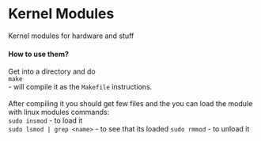 # Kernel Modules

Kernel modules for hardware and stuff

#### How to use them?
Get into a directory and do<br>
`make`<br> -  will compile it as the `Makefile` instructions.<br><br>
After compiling it you should get few files and the you can load the module with linux modules commands:<br>
`sudo insmod` - to load it<br>
`sudo lsmod | grep <name>` - to see that its loaded
`sudo rmmod` - to unload it
